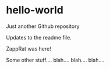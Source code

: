 # hello-world
Just another Github repository

Updates to the readme file.

ZappRat was here!

Some other stuff.... blah.... blah.... blah....

